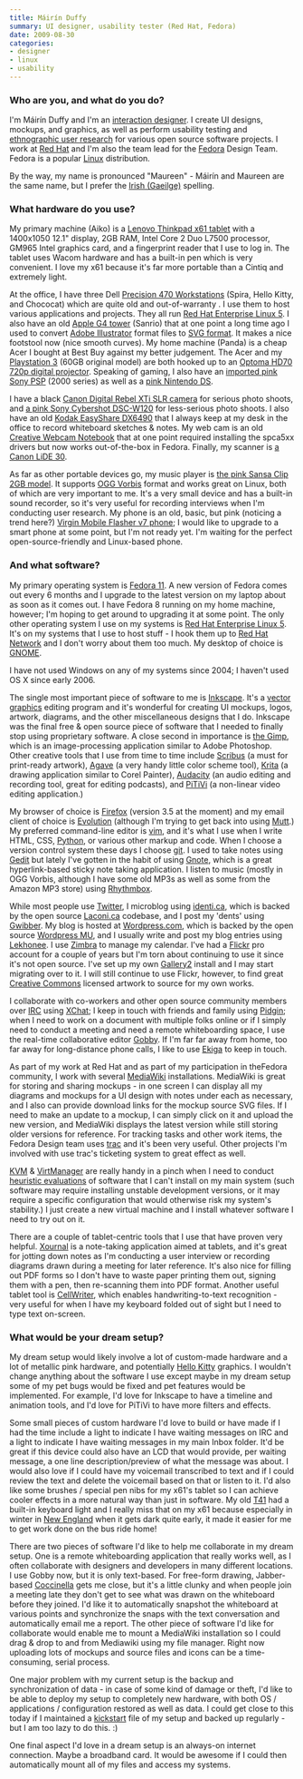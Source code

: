 ```yaml
---
title: Máirín Duffy
summary: UI designer, usability tester (Red Hat, Fedora)
date: 2009-08-30
categories:
- designer
- linux
- usability
---
```


### Who are you, and what do you do?

I'm Máirín Duffy and I'm an [interaction designer](http://en.wikipedia.org/wiki/Interaction_design "Wikipedia entry on interaction design."). I create UI designs, mockups, and graphics, as well as perform usability testing and [ethnographic user research](http://en.wikipedia.org/wiki/Contextual_design "Wikipedia entry on contextual design.") for various open source software projects. I work at [Red Hat](http://www.redhat.com "Red Hat's website.") and I'm also the team lead for the [Fedora][] Design Team. Fedora is a popular [Linux](http://en.wikipedia.org/wiki/Linux "Wikipedia entry on Linux.") distribution.

By the way, my name is pronounced "Maureen" - Máirín and Maureen are the same name, but I prefer the [Irish (Gaeilge)](http://www.daltai.com/home.htm "Irish information and resources.") spelling.

### What hardware do you use?

My primary machine (Aiko) is a [Lenovo Thinkpad x61 tablet][thinkpad-x61] with a 1400x1050 12.1" display, 2GB RAM, Intel Core 2 Duo L7500 processor, GM965 Intel graphics card, and a fingerprint reader that I use to log in. The tablet uses Wacom hardware and has a built-in pen which is very convenient. I love my x61 because it's far more portable than a Cintiq and extremely light.

At the office, I have three Dell [Precision 470 Workstations][precision-470] (Spira, Hello Kitty, and Chococat) which are quite old and out-of-warranty . I use them to host various applications and projects. They all run [Red Hat Enterprise Linux 5][rhel]. I also have an old [Apple G4 tower][power-mac-g4] (Sanrio) that at one point a long time ago I used to convert [Adobe Illustrator][illustrator] format files to [SVG format](http://www.w3.org/Graphics/SVG "The official SVG spec."). It makes a nice footstool now (nice smooth curves). My home machine (Panda) is a cheap Acer I bought at Best Buy against my better judgement. The Acer and my [Playstation 3][ps3] (60GB original model) are both hooked up to an [Optoma HD70 720p digital projector][hd70]. Speaking of gaming, I also have an [imported pink Sony PSP][psp] (2000 series) as well as a [pink Nintendo DS][ds].

I have a black [Canon Digital Rebel XTi SLR camera][digital-rebel-xti] for serious photo shoots, and [a pink Sony Cybershot DSC-W120][cyber-shot-dsc-w120] for less-serious photo shoots. I also have an old [Kodak EasyShare DX6490][easyshare-dx6490] that I always keep at my desk in the office to record whiteboard sketches & notes. My web cam is an old [Creative Webcam Notebook][webcam-notebook] that at one point required installing the spca5xx drivers but now works out-of-the-box in Fedora. Finally, my scanner is [a Canon LiDE 30][canoscan-lide-30].

As far as other portable devices go, my music player is [the pink Sansa Clip 2GB model][sansa-clip]. It supports [OGG Vorbis](http://vorbis.com/ "The official site for the OGG audio format.") format and works great on Linux, both of which are very important to me. It's a very small device and has a built-in sound recorder, so it's very useful for recording interviews when I'm conducting user research. My phone is an old, basic, but pink (noticing a trend here?) [Virgin Mobile Flasher v7 phone][flasher-v7]; I would like to upgrade to a smart phone at some point, but I'm not ready yet. I'm waiting for the perfect open-source-friendly and Linux-based phone.

### And what software?

My primary operating system is [Fedora 11][fedora]. A new version of Fedora comes out every 6 months and I upgrade to the latest version on my laptop about as soon as it comes out. I have Fedora 8 running on my home machine, however; I'm hoping to get around to upgrading it at some point. The only other operating system I use on my systems is [Red Hat Enterprise Linux 5][rhel]. It's on my systems that I use to host stuff - I hook them up to [Red Hat Network][red-hat-network] and I don't worry about them too much. My desktop of choice is [GNOME][].

I have not used Windows on any of my systems since 2004; I haven't used OS X since early 2006.

The single most important piece of software to me is [Inkscape][]. It's a [vector graphics](http://en.wikipedia.org/wiki/Vector_graphics "Wikipedia entry on vector graphics.") editing program and it's wonderful for creating UI mockups, logos, artwork, diagrams, and the other miscellaneous designs that I do. Inkscape was the final free & open source piece of software that I needed to finally stop using proprietary software. A close second in importance is [the Gimp][gimp], which is an image-processing application similar to Adobe Photoshop. Other creative tools that I use from time to time include [Scribus][] (a must for print-ready artwork), [Agave][] (a very handy little color scheme tool), [Krita][] (a drawing application similar to Corel Painter), [Audacity][] (an audio editing and recording tool, great for editing podcasts), and [PiTiVi][] (a non-linear video editing application.)

My browser of choice is [Firefox][] (version 3.5 at the moment) and my email client of choice is [Evolution][] (although I'm trying to get back into using [Mutt][].) My preferred command-line editor is [vim][], and it's what I use when I write HTML, CSS, [Python][], or various other markup and code. When I choose a version control system these days I choose [git][]. I used to take notes using [Gedit][] but lately I've gotten in the habit of using [Gnote][], which is a great hyperlink-based sticky note taking application. I listen to music (mostly in OGG Vorbis, although I have some old MP3s as well as some from the Amazon MP3 store) using [Rhythmbox][].

While most people use [Twitter][], I microblog using [identi.ca][], which is backed by the open source [Laconi.ca][statusnet] codebase, and I post my 'dents' using [Gwibber][]. My blog is hosted at [Wordpress.com][wordpress], which is backed by the open source [Wordpress MU][wordpress-mu], and I usually write and post my blog entries using [Lekhonee][]. I use [Zimbra][] to manage my calendar. I've had a [Flickr][] pro account for a couple of years but I'm torn about continuing to use it since it's not open source. I've set up my own [Gallery2][gallery] install and I may start migrating over to it. I will still continue to use Flickr, however, to find great [Creative Commons](http://creativecommons.org "The official Creative Commons site.") licensed artwork to source for my own works.

I collaborate with co-workers and other open source community members over [IRC](http://en.wikipedia.org/wiki/Internet_Relay_Chat "Wikipedia entry for IRC.") using [XChat][]; I keep in touch with friends and family using [Pidgin][]; when I need to work on a document with multiple folks online or if I simply need to conduct a meeting and need a remote whiteboarding space, I use the real-time collaborative editor [Gobby][]. If I'm far far away from home, too far away for long-distance phone calls, I like to use [Ekiga][] to keep in touch.

As part of my work at Red Hat and as part of my participation in theFedora community, I work with several [MediaWiki][] installations. MediaWiki is great for storing and sharing mockups - in one screen I can display all my diagrams and mockups for a UI design with notes under each as necessary, and I also can provide download links for the mockup source SVG files. If I need to make an update to a mockup, I can simply click on it and upload the new version, and MediaWiki displays the latest version while still storing older versions for reference. For tracking tasks and other work items, the Fedora Design team uses [trac][] and it's been very useful. Other projects I'm involved with use trac's ticketing system to great effect as well.

[KVM][] & [VirtManager][virt-manager] are really handy in a pinch when I need to conduct [heuristic evaluations](http://en.wikipedia.org/wiki/Heuristic_evaluation "Wikipedia entry on heuristic evaluation.") of software that I can't install on my main system (such software may require installing unstable development versions, or it may require a specific configuration that would otherwise risk my system's stability.) I just create a new virtual machine and I install whatever software I need to try out on it.

There are a couple of tablet-centric tools that I use that have proven very helpful. [Xournal][] is a note-taking application aimed at tablets, and it's great for jotting down notes as I'm conducting a user interview or recording diagrams drawn during a meeting for later reference. It's also nice for filling out PDF forms so I don't have to waste paper printing them out, signing them with a pen, then re-scanning them into PDF format. Another useful tablet tool is [CellWriter][], which enables handwriting-to-text recognition - very useful for when I have my keyboard folded out of sight but I need to type text on-screen.

### What would be your dream setup?

My dream setup would likely involve a lot of custom-made hardware and a lot of metallic pink hardware, and potentially [Hello Kitty](http://kittyhell.com/ "A weblog dedicated to Hello Kitty items.") graphics. I wouldn't change anything about the software I use except maybe in my dream setup some of my pet bugs would be fixed and pet features would be implemented. For example, I'd love for Inkscape to have a timeline and animation tools, and I'd love for PiTiVi to have more filters and effects.

Some small pieces of custom hardware I'd love to build or have made if I had the time include a light to indicate I have waiting messages on IRC and a light to indicate I have waiting messages in my main Inbox folder. It'd be great if this device could also have an LCD that would provide, per waiting message, a one line description/preview of what the message was about. I would also love if I could have my voicemail transcribed to text and if I could review the text and delete the voicemail based on that or listen to it. I'd also like some brushes / special pen nibs for my x61's tablet so I can achieve cooler effects in a more natural way than just in software. My old [T41][thinkpad-t41] had a built-in keyboard light and I really miss that on my x61 because especially in winter in [New England](http://en.wikipedia.org/wiki/New_England "Wikipedia entry on New England.") when it gets dark quite early, it made it easier for me to get work done on the bus ride home!

There are two pieces of software I'd like to help me collaborate in my dream setup. One is a remote whiteboarding application that really works well, as I often collaborate with designers and developers in many different locations. I use Gobby now, but it is only text-based. For free-form drawing, Jabber-based [Coccinella][] gets me close, but it's a little clunky and when people join a meeting late they don't get to see what was drawn on the whiteboard before they joined. I'd like it to automatically snapshot the whiteboard at various points and synchronize the snaps with the text conversation and automatically email me a report. The other piece of software I'd like for collaborate would enable me to mount a MediaWiki installation so I could drag & drop to and from Mediawiki using my file manager. Right now uploading lots of mockups and source files and icons can be a time-consuming, serial process.

One major problem with my current setup is the backup and synchronization of data - in case of some kind of damage or theft, I'd like to be able to deploy my setup to completely new hardware, with both OS / applications / configuration restored as well as data. I could get close to this today if I maintained a [kickstart](http://en.wikipedia.org/wiki/Kickstart_%28Linux%29 "Wikipedia entry on Kickstart (for Linux).") file of my setup and backed up regularly - but I am too lazy to do this. :)

One final aspect I'd love in a dream setup is an always-on internet connection. Maybe a broadband card. It would be awesome if I could then automatically mount all of my files and access my systems.

[agave]: http://web.archive.org/web/20170502022928/http://home.gna.org:80/colorscheme/ "A colour scheme generation program for GNOME."
[audacity]: https://sourceforge.net/projects/audacity/ "An open-source, cross-platform audio editor."
[canoscan-lide-30]: http://web.archive.org/web/20151029085910/http://usa.canon.com:80/cusa/support/consumer/scanners/canoscan_series/canoscan_lide_30? "A USB flatbed scanner."
[cellwriter]: http://web.archive.org/web/20190208033429/http://risujin.org:80/cellwriter/ "Handwriting recognition software."
[coccinella]: https://en.wikipedia.org/wiki/Coccinella_(software) "Free, open-source software for whiteboard collaboration."
[cyber-shot-dsc-w120]: http://web.archive.org/web/20160509110631/http://www.amazon.com/Sony-Cybershot-DSCW120-Digital-Optical/dp/B0011E4N5C "A 7 megapixel digital camera."
[digital-rebel-xti]: https://en.wikipedia.org/wiki/Canon_EOS_400D "A 10 megapixel DSLR."
[ds]: http://web.archive.org/web/20140510075212/http://www.nintendo.com/ds "A portable gaming console."
[easyshare-dx6490]: http://web.archive.org/web/20210507225531/http://www.amazon.com/Kodak-Easyshare-DX6490-Digital-10xOptical/dp/B000203PBY "A 4 megapixel digital camera."
[ekiga]: https://www.ekiga.org/ "A VoIP and video conferencing app for GNOME."
[evolution]: https://wiki.gnome.org/Apps/Evolution "An integrated mail, calendar and contact program for GNOME."
[fedora]: https://fedoraproject.org/ "A Linux distribution."
[firefox]: https://www.mozilla.org/en-US/firefox/new/ "A cross-platform open-source web browser."
[flasher-v7]: https://www.cnet.com/reviews/audiovox-flasher-v7-cdm-8910-virgin-mobile-review/ "A basic mobile phone with a VGA camera."
[flickr]: https://www.flickr.com/ "A photo sharing website."
[gallery]: http://galleryproject.org/ "An open-source, self-hosted web-based photo album."
[gedit]: https://wiki.gnome.org/Apps/Gedit "A text editor for GNOME."
[gimp]: https://www.gimp.org/ "An open-source image editor."
[git]: https://git-scm.com/ "A version control system."
[gnome]: https://www.gnome.org/ "A desktop system for *nix operating systems."
[gnote]: https://wiki.gnome.org/action/show/Apps/Gnote?action=show&redirect=Gnote "A note-taking application for GNOME."
[gobby]: https://gobby.github.io "An open-source, cross-platform collaborative text editor."
[gwibber]: https://launchpad.net/gwibber "A micro-blogging client for GNOME."
[hd70]: http://web.archive.org/web/20230706202445/https://www.optomausa.com/Product_detail.asp?product_id=294 "720p HD projector."
[identi.ca]: https://identi.ca/ "An online micro-blogging platform."
[illustrator]: https://www.adobe.com/products/illustrator.html "A vector graphics editor."
[inkscape]: https://inkscape.org/ "An open-source vector graphics program."
[krita]: https://krita.org/ "An open-source image editor."
[kvm]: http://www.linux-kvm.org/page/Main_Page "Virtualisation software for Linux operating systems."
[lekhonee]: https://fedoraproject.org/wiki/Infrastructure/Fedorahosted-retirement "An open-source desktop Wordpress client."
[mediawiki]: https://www.mediawiki.org/wiki/MediaWiki "A PHP-based Wiki package."
[mutt]: http://www.mutt.org/ "A command-line email client."
[pidgin]: https://www.pidgin.im/ "An open-source multi-protocol chat client."
[pitivi]: https://pitivi.org/ "An open-source video editor."
[power-mac-g4]: https://en.wikipedia.org/wiki/Power_Mac_G4 "An old PowerPC-powered Mac tower."
[precision-470]: https://www.dell.com/support/home/us/en/19/product-support/product/precision-470/docs "A PC workstation."
[ps3]: https://www.playstation.com/en-us/ "A shiny gaming console from Sony."
[psp]: https://en.wikipedia.org/wiki/PlayStation_Portable "Sony's portable gaming console."
[python]: https://www.python.org/ "An interpreted scripting language."
[red-hat-network]: https://en.wikipedia.org/wiki/Red_Hat_Network "A platform for system software updates and provisioning."
[rhel]: https://www.redhat.com/en/technologies/linux-platforms/enterprise-linux "A certified version of the Linux distribution."
[rhythmbox]: https://wiki.gnome.org/Apps/Rhythmbox "A music management app for GNOME."
[sansa-clip]: http://web.archive.org/web/20221203080621/https://www.amazon.com/SanDisk-Sansa-Clip-MP3-Player/dp/B000W09ZTK "A small portable music player."
[scribus]: https://wiki.scribus.net/canvas/Scribus "An open-source desktop publishing/page layout program."
[statusnet]: http://web.archive.org/web/20230601175541/http://www.gnu.org/software/social/merge.html "A free, open-source micro-blogging software platform."
[thinkpad-t41]: https://www.thinkwiki.org/wiki/Category:T41 "An old Intel-based laptop PC."
[thinkpad-x61]: https://www.cnet.com/tech/computing/lenovo-thinkpad-x1-nano-review-featherlight-and-feature-rich-work-laptop/ "A 12.1 inch PC laptop."
[trac]: https://trac.edgewall.org/ "An issue tracker and wiki package for software development."
[twitter]: http://web.archive.org/web/20230525035323/https://twitter.com/ "An online micro-blogging platform."
[vim]: https://www.vim.org/ "A command-line text editor."
[virt-manager]: https://en.wikipedia.org/wiki/Virtual_Machine_Manager "Software for managing virtual machines."
[webcam-notebook]: https://support.creative.com/Products/ProductDetails.aspx?CatName=Web+Cameras&catID=218&prodID=629&prodName=WebCam+Notebook "An old external digital webcam."
[wordpress-mu]: https://mu.wordpress.org/ "A multi-weblog self-hosted publishing tool."
[wordpress]: https://wordpress.com/ "Weblog publishing software."
[xchat]: http://xchat.org/ "A cross-platform IRC client."
[xournal]: https://xournal.sourceforge.net/ "A sketching and note-taking application for stylus-based computers."
[zimbra]: https://www.zimbra.com/ "An integrated mail, calendar, contact and document solution."
